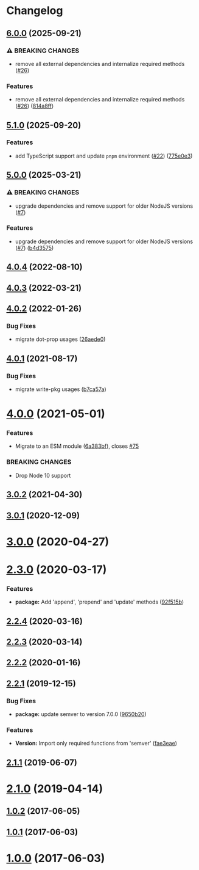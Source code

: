 # Changelog

## [6.0.0](https://github.com/panz3r/update-pkg-extended/compare/v5.1.0...v6.0.0) (2025-09-21)


### ⚠ BREAKING CHANGES

* remove all external dependencies and internalize required methods ([#26](https://github.com/panz3r/update-pkg-extended/issues/26))

### Features

* remove all external dependencies and internalize required methods ([#26](https://github.com/panz3r/update-pkg-extended/issues/26)) ([814a8ff](https://github.com/panz3r/update-pkg-extended/commit/814a8ffa3c5f857c4cbe25dff6e7f0fbb9c794d1))

## [5.1.0](https://github.com/panz3r/update-pkg-extended/compare/v5.0.0...v5.1.0) (2025-09-20)


### Features

* add TypeScript support and update `pnpm` environment ([#22](https://github.com/panz3r/update-pkg-extended/issues/22)) ([775e0e3](https://github.com/panz3r/update-pkg-extended/commit/775e0e3dab13018e2fee91ae67545654f260bf20))

## [5.0.0](https://github.com/panz3r/update-pkg-extended/compare/v4.0.4...v5.0.0) (2025-03-21)


### ⚠ BREAKING CHANGES

* upgrade dependencies and remove support for older NodeJS versions ([#7](https://github.com/panz3r/update-pkg-extended/issues/7))

### Features

* upgrade dependencies and remove support for older NodeJS versions ([#7](https://github.com/panz3r/update-pkg-extended/issues/7)) ([b4d3575](https://github.com/panz3r/update-pkg-extended/commit/b4d357585931dc71c4b006289a7203127067090c))

## [4.0.4](https://github.com/panz3r/update-pkg-extended/compare/v4.0.3...v4.0.4) (2022-08-10)

## [4.0.3](https://github.com/panz3r/update-pkg-extended/compare/v4.0.2...v4.0.3) (2022-03-21)

## [4.0.2](https://github.com/panz3r/update-pkg-extended/compare/v4.0.1...v4.0.2) (2022-01-26)


### Bug Fixes

* migrate dot-prop usages ([26aede0](https://github.com/panz3r/update-pkg-extended/commit/26aede0303fcba989a8b2daa4da232b90cc1ff95))

## [4.0.1](https://github.com/panz3r/update-pkg-extended/compare/v4.0.0...v4.0.1) (2021-08-17)


### Bug Fixes

* migrate write-pkg usages ([b7ca57a](https://github.com/panz3r/update-pkg-extended/commit/b7ca57ad58900b0b10e9486add72a80ab4a6641c))

# [4.0.0](https://github.com/panz3r/update-pkg-extended/compare/v3.0.2...v4.0.0) (2021-05-01)


### Features

* Migrate to an ESM module ([6a383bf](https://github.com/panz3r/update-pkg-extended/commit/6a383bf2ca66c892c3fda5a0adaafc4408607058)), closes [#75](https://github.com/panz3r/update-pkg-extended/issues/75)


### BREAKING CHANGES

* Drop Node 10 support

## [3.0.2](https://github.com/panz3r/update-pkg-extended/compare/v3.0.1...v3.0.2) (2021-04-30)

## [3.0.1](https://github.com/panz3r/update-pkg-extended/compare/v3.0.0...v3.0.1) (2020-12-09)



# [3.0.0](https://github.com/panz3r/update-pkg-extended/compare/v3.0.0...v3.0.1) (2020-04-27)



# [2.3.0](https://github.com/panz3r/update-pkg-extended/compare/v3.0.0...v3.0.1) (2020-03-17)


### Features

* **package:** Add 'append', 'prepend' and 'update' methods ([92f515b](https://github.com/panz3r/update-pkg-extended/commit/92f515b04e6dfea8a0450f105351997ecaf6449b))



## [2.2.4](https://github.com/panz3r/update-pkg-extended/compare/v3.0.0...v3.0.1) (2020-03-16)



## [2.2.3](https://github.com/panz3r/update-pkg-extended/compare/v3.0.0...v3.0.1) (2020-03-14)



## [2.2.2](https://github.com/panz3r/update-pkg-extended/compare/v3.0.0...v3.0.1) (2020-01-16)



## [2.2.1](https://github.com/panz3r/update-pkg-extended/compare/v3.0.0...v3.0.1) (2019-12-15)


### Bug Fixes

* **package:** update semver to version 7.0.0 ([9650b20](https://github.com/panz3r/update-pkg-extended/commit/9650b207abbfc197f828168e510c79fcd21c16ea))


### Features

* **Version:** Import only required functions from 'semver' ([fae3eae](https://github.com/panz3r/update-pkg-extended/commit/fae3eaeb2c04d91929ad198561f915baa0d55fc2))



## [2.1.1](https://github.com/panz3r/update-pkg-extended/compare/v3.0.0...v3.0.1) (2019-06-07)



# [2.1.0](https://github.com/panz3r/update-pkg-extended/compare/v3.0.0...v3.0.1) (2019-04-14)



## [1.0.2](https://github.com/panz3r/update-pkg-extended/compare/v3.0.0...v3.0.1) (2017-06-05)



## [1.0.1](https://github.com/panz3r/update-pkg-extended/compare/v3.0.0...v3.0.1) (2017-06-03)



# [1.0.0](https://github.com/panz3r/update-pkg-extended/compare/v3.0.0...v3.0.1) (2017-06-03)
